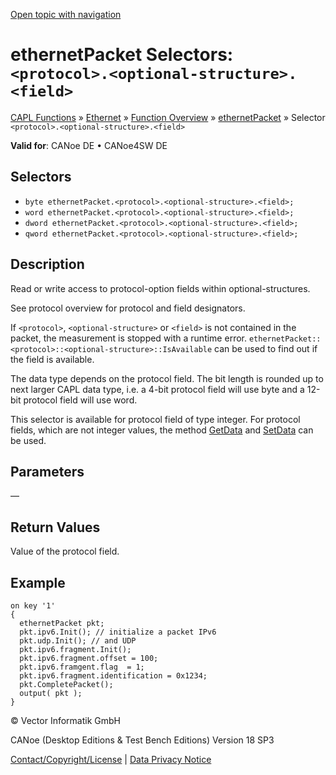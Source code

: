 [Open topic with navigation](../../../../../CANoeDEFamily.htm#Topics/CAPLFunctions/IP/Selectors/CAPLfunctionProtocolOptionalStructureField.md)

# ethernetPacket Selectors: `<protocol>.<optional-structure>.<field>`

[CAPL Functions](../../CAPLfunctions.md) » [Ethernet](../CAPLEthernetStartPage.md) » [Function Overview](../CAPLfunctionsIPOverview.md) » [ethernetPacket](../Objects/CAPLfunctionEthernetPacket.md) » Selector `<protocol>.<optional-structure>.<field>`

**Valid for**: CANoe DE • CANoe4SW DE

## Selectors

- `byte ethernetPacket.<protocol>.<optional-structure>.<field>;`
- `word ethernetPacket.<protocol>.<optional-structure>.<field>;`
- `dword ethernetPacket.<protocol>.<optional-structure>.<field>;`
- `qword ethernetPacket.<protocol>.<optional-structure>.<field>;`

## Description

Read or write access to protocol-option fields within optional-structures.

See protocol overview for protocol and field designators.

If `<protocol>`, `<optional-structure>` or `<field>` is not contained in the packet, the measurement is stopped with a runtime error. `ethernetPacket::<protocol>::<optional-structure>::IsAvailable` can be used to find out if the field is available.

The data type depends on the protocol field. The bit length is rounded up to next larger CAPL data type, i.e. a 4-bit protocol field will use byte and a 12-bit protocol field will use word.

This selector is available for protocol field of type integer. For protocol fields, which are not integer values, the method [GetData](../Methods/CAPLfunctionGetData.md) and [SetData](../Methods/CAPLfunctionSetData.md) can be used.

## Parameters

—

## Return Values

Value of the protocol field.

## Example

```plaintext
on key '1'
{
  ethernetPacket pkt;
  pkt.ipv6.Init(); // initialize a packet IPv6
  pkt.udp.Init(); // and UDP
  pkt.ipv6.fragment.Init();
  pkt.ipv6.fragment.offset = 100;
  pkt.ipv6.framgent.flag  = 1;
  pkt.ipv6.fragment.identification = 0x1234;
  pkt.CompletePacket();
  output( pkt );
}
```

© Vector Informatik GmbH

CANoe (Desktop Editions & Test Bench Editions) Version 18 SP3

[Contact/Copyright/License](../../../Shared/ContactCopyrightLicense.md) | [Data Privacy Notice](https://www.vector.com/int/en/company/get-info/privacy-policy/)